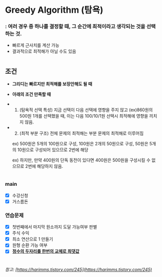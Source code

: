 # Greedy Algorithm (탐욕)

### : 여러 경우 중 하나를 결정할 때, 그 순간에 최적이라고 생각되는 것을 선택하는 것.

- 빠르게 근사치를 계산 가능
- 결과적으로 최적해가 아닐 수도 있음

#

## 조건
 - **그리디는 빠르지만 최적해를 보장안해도 될 때**
 - **아래의 조건 만족할 때**
- 1. (탐욕적 선택 특성) 지금 선택이 다음 선택에 영향을 주지 않고 (ex)860원의 500원 1개를 선택했을 때, 이는 다음 100/10/1원 선택시 최적해에 영향을 끼치지 않음.
- 2. (최적 부분 구조) 전체 문제의 최적해는 부분 문제의 최적해로 이루어짐

    ex) 500원은 5개의 100원으로 구성, 100원은 2개의 50원으로 구성, 50원은 5개의 10원으로 구성되어 있으므로 2번에 해당
    
    ex) 하지만, 만약 400원의 단독 동전이 있다면 400원은 500원을 구성시킬 수 없으므로 2번에 해당하지 않음.


#
### main
- [x] 수강신청
- [x] 거스름돈
### 연습문제
- [x] 첫번째에서 마지막 원소까지 도달 가능여부 판별
- [x] 주식 수익
- [x] 최소 연산으로 1 만들기
- [x] 원형 순환 가능 여부
- [x] <U>**정수의 두자리를 한번의 교체로 최댓값**</U>
#
#


###### 참고: [https://harimms.tistory.com/245](https://harimms.tistory.com/245)
